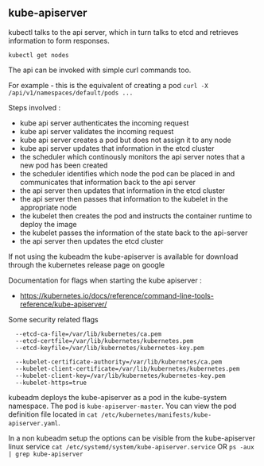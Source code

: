 ## kube-apiserver

kubectl talks to the api server, which in turn talks to etcd and retrieves information to form responses.

```
kubectl get nodes
```

The api can be invoked with simple curl commands too.

For example - this is the equivalent of creating a pod
`curl -X /api/v1/namespaces/default/pods ...`

Steps involved :
  - kube api server authenticates the incoming request
  - kube api server validates the incoming request
  - kube api server creates a pod but does not assign it to any node
  - kube api server updates that information in the etcd cluster
  - the scheduler which continously monitors the api server notes that a new pod has been created
  - the scheduler identifies which node the pod can be placed in and communicates that information back to the api server
  - the api server then updates that information in the etcd cluster
  - the api server then passes that information to the kubelet in the appropriate node
  - the kubelet then creates the pod and instructs the container runtime to deploy the image
  - the kubelet passes the information of the state back to the api-server
  - the api server then updates the etcd cluster

If not using the kubeadm the kube-apiserver is available for download through the kubernetes release page on google

Documentation for flags when starting the kube apiserver :
 - https://kubernetes.io/docs/reference/command-line-tools-reference/kube-apiserver/

Some security related flags
```
  --etcd-ca-file=/var/lib/kubernetes/ca.pem
  --etcd-certfile=/var/lib/kubernetes/kubernetes.pem
  --etcd-keyfile=/var/lib/kubernetes/kubernetes-key.pem

  --kubelet-certificate-authority=/var/lib/kubernetes/ca.pem
  --kubelet-client-certificate=/var/lib/kubernetes/kubernetes.pem
  --kubelet-client-key=/var/lib/kubernetes/kubernetes-key.pem
  --kubelet-https=true
```

kubeadm deploys the kube-apiserver as a pod in the kube-system namespace.
The pod is `kube-apiserver-master`.
You can view the pod definition file located in
`cat /etc/kubernetes/manifests/kube-apiserver.yaml`.

In a non kubeadm setup the options can be visible from the kube-apiserver linux service
`cat /etc/systemd/system/kube-apiserver.service`
OR
`ps -aux | grep kube-apiserver`
